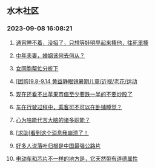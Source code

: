 ## 水木社区 
### 2023-09-08 16:08:21

1. [通宵睡不着，没招了，只想等娃明早起来揍他，往死里揍](https://www.mysmth.net/nForum/article/ChildEducation/2273608)

2. [中年夫妻，婚姻该何去何从？](https://www.mysmth.net/nForum/article/FamilyLife/1766391007)

3. [女同胞帮忙分析下](https://www.mysmth.net/nForum/article/Age/20303756)

4. [[团购]9.8-9.14 黄益静眼镜暑期儿童/近视/老花/运动](https://www.mysmth.net/nForum/article/ADAgent_TG/1308573)

5. [现在还看不出苹果市值至少要跌一半的不要炒股了](https://www.mysmth.net/nForum/article/Stock/10646248)

6. [车在行驶过程中，乘客可不可以在卧铺睡觉？](https://www.mysmth.net/nForum/article/AutoWorld/1944672243)

7. [心为啥能代言大脑的诸多职能？](https://www.mysmth.net/nForum/article/Joke/4130822)

8. [[求助]看到这个消息我崩溃了！](https://www.mysmth.net/nForum/article/OurEstate/2883709)

9. [好多人说落叶归根是中国最强公路片](https://www.mysmth.net/nForum/article/Movie/3540938)

10. [电动车和芯片不一样的地方是，它天然带有道德属性](https://www.mysmth.net/nForum/article/GreenAuto/1365383)

